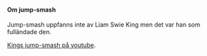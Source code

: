 #### Om jump-smash

Jump-smash uppfanns inte av Liam Swie King men det var han som fulländade den.

[Kings jump-smash på youtube](https://www.google.com/url?sa=t&rct=j&q=&esrc=s&source=web&cd=3&cad=rja&uact=8&ved=2ahUKEwiIy7v4qejeAhXBkSwKHc4aBtcQtwIwAnoECAEQAQ&url=https%3A%2F%2Fwww.youtube.com%2Fwatch%3Fv%3D1150D7h4TQg&usg=AOvVaw28ZeUw96-i7EJl47N7rGDL).
